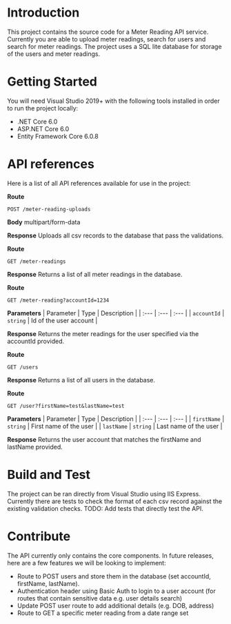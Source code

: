 # Introduction 
This project contains the source code for a Meter Reading API service. Currently you are able to upload meter readings, search for users and search for meter readings. The project uses a SQL lite database for storage of the users and meter readings.

# Getting Started
You will need Visual Studio 2019+ with the following tools installed in order to run the project locally:
-	.NET Core 6.0
-	ASP.NET Core 6.0
-	Entity Framework Core 6.0.8

# API references
Here is a list of all API references available for use in the project:

**Route** 
```http
POST /meter-reading-uploads
```
**Body** 
multipart/form-data

**Response** 
Uploads all csv records to the database that pass the validations.

**Route** 
```http
GET /meter-readings
```
**Response** 
Returns a list of all meter readings in the database.

**Route** 
```http
GET /meter-reading?accountId=1234
```

**Parameters** 
| Parameter | Type | Description |
| :--- | :--- | :--- |
| `accountId` | `string` | Id of the user account |

**Response** 
Returns the meter readings for the user specified via the accountId provided. 

**Route** 
```http
GET /users
```

**Response** 
Returns a list of all users in the database.

**Route** 
```http
GET /user?firstName=test&lastName=test
```

**Parameters** 
| Parameter | Type | Description |
| :--- | :--- | :--- |
| `firstName` | `string` | First name of the user |
| `lastName` | `string` | Last name of the user |

**Response** 
Returns the user account that matches the firstName and lastName provided. 

# Build and Test
The project can be ran directly from Visual Studio using IIS Express. Currently there are tests to check the format of each csv record against the existing validation checks. 
TODO: Add tests that directly test the API.

# Contribute 
The API currently only contains the core components. In future releases, here are a few features we will be looking to implement:
-	Route to POST users and store them in the database (set accountId, firstName, lastName). 
-	Authentication header using Basic Auth to login to a user account (for routes that contain sensitive data e.g. user details search)
-	Update POST user route to add additional details (e.g. DOB, address)
-	Route to GET a specific meter reading from a date range set
